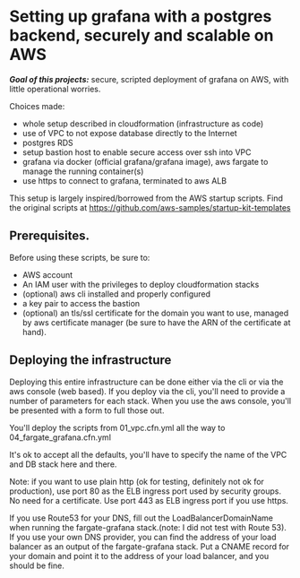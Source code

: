 # Setting up grafana with a postgres backend, securely and scalable on AWS

***Goal of this projects:*** secure, scripted deployment of grafana on AWS, with little operational worries.

Choices made:
- whole setup described in cloudformation (infrastructure as code)
- use of VPC to not expose database directly to the Internet
- postgres RDS
- setup bastion host to enable secure access over ssh into VPC
- grafana via docker (official grafana/grafana image), aws fargate to manage the running container(s)
- use https to connect to grafana, terminated to aws ALB

This setup is largely inspired/borrowed from the AWS startup scripts. Find the original scripts at https://github.com/aws-samples/startup-kit-templates


## Prerequisites.
Before using these scripts, be sure to:
- AWS account
- An IAM user with the privileges to deploy cloudformation stacks
- (optional) aws cli installed and properly configured
- a key pair to access the bastion
- (optional) an tls/ssl certificate for the domain you want to use, managed by aws certificate manager (be sure to have the ARN of the certificate at hand).


## Deploying the infrastructure
Deploying this entire infrastructure can be done either via the cli or via the aws console (web based). If you deploy via the cli, you'll need to provide a number of parameters for each stack. When you use the aws console, you'll be presented with a form to full those out.

You'll deploy the scripts from 01_vpc.cfn.yml all the way to 04_fargate_grafana.cfn.yml

It's ok to accept all the defaults, you'll have to specify the name of the VPC and DB stack here and there.

Note: if you want to use plain http (ok for testing, definitely not ok for production), use port 80 as the ELB ingress port used by security groups. No need for a certificate. Use port 443 as ELB ingress port if you use https.

If you use Route53 for your DNS, fill out the LoadBalancerDomainName when running the fargate-grafana stack.(note: I did not test with Route 53). If you use your own DNS provider, you can find the address of your load balancer as an output of the fargate-grafana stack. Put a CNAME record for your domain and point it to the address of your load balancer, and you should be fine.
